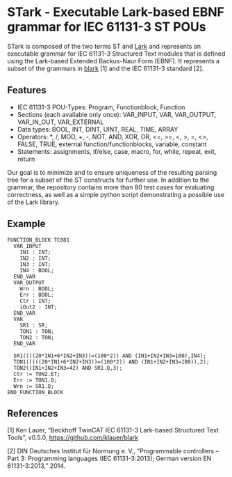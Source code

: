 STark - Executable Lark-based EBNF grammar for IEC 61131-3 ST POUs
=============================================================

STark is composed of the two terms ST and [Lark](https://github.com/lark-parser/lark) and represents an executable grammar for IEC 61131-3 Structured Text modules that is defined using the Lark-based Extended Backus-Naur Form (EBNF). It represents a subset of the grammars in [blark](https://github.com/klauer/blark) [1] and the IEC 61131-3 standard [2].

Features
----------------
* IEC 61131-3 POU-Types: Program, Functionblock, Function
* Sections (each available only once): VAR_INPUT, VAR, VAR_OUTPUT, VAR_IN_OUT, VAR_EXTERNAL
* Data types: BOOL, INT, DINT, UINT, REAL, TIME, ARRAY
* Operators: *, /, MOD, +, -, NOT, AND, XOR, OR, <=, >=, <, >, =, <>, FALSE, TRUE, external function/functionblocks, variable, constant
* Statements: assignments, if/else, case, macro, for, while, repeat, exit, return

Our goal is to minimize and to ensure uniqueness of the resulting parsing tree for a subset of the ST constructs for further use. In addition to the grammar, the repository contains more than 80 test cases for evaluating correctness, as well as a simple python script demonstrating a possible use of the Lark library.

Example
----------------
````
FUNCTION_BLOCK TC081
  VAR_INPUT
    IN1 : INT;
    IN2 : INT;
    IN3 : INT;
    IN4 : BOOL;
  END_VAR
  VAR_OUTPUT
    Wrn : BOOL;
    Err : BOOL;
    Ctr : INT;
    iOut2 : INT;
  END_VAR
  VAR
    SR1 : SR;
    TON1 : TON;
    TON2 : TON;
  END_VAR

  SR1((((20*IN1+6*IN2+IN3))=(100*2)) AND (IN1+IN2+IN3=100),IN4);
  TON1(((((20*IN1+6*IN2+IN3))=(100*2)) AND (IN1+IN2+IN3=100)),2);
  TON2((IN1+IN2+IN3=42) AND SR1.Q,3);
  Ctr := TON2.ET;
  Err := TON1.Q;
  Wrn := SR1.Q;
END_FUNCTION_BLOCK
````

References
----------------
[1] Ken Lauer, “Beckhoff TwinCAT IEC 61131-3 Lark-based Structured Text Tools”, v0.5.0, https://github.com/klauer/blark

[2] DIN Deutsches Institut für Normung e. V., “Programmable controllers – Part 3: Programming languages (IEC 61131-3:2013); German version EN 61131-3:2013,” 2014.
